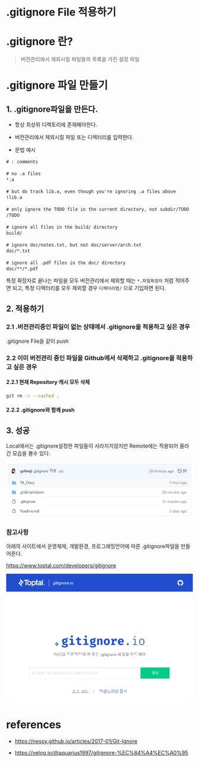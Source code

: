 .gitignore File 적용하기
==

#  .gitignore 란?

> 버전관리에서 제외시킬 파일들의 목록을 가진 설정 파일

#  .gitignore 파일 만들기

## 1. .gitignore파일을 만든다.
* 항상 최상위 디렉토리에 존재해야한다.

* 버전관리에서 제외시킬 파일 또는 디렉터리를 입력한다.

* 문법 예시

```
# : comments

# no .a files
*.a

# but do track lib.a, even though you're ignoring .a files above
!lib.a

# only ignore the TODO file in the current directory, not subdir/TODO
/TODO

# ignore all files in the build/ directory
build/

# ignore doc/notes.txt, but not doc/server/arch.txt
doc/*.txt

# ignore all .pdf files in the doc/ directory
doc/**/*.pdf
```

특정 확장자로 끝나는 파일을 모두 버전관리에서 제외할 때는 `*.파일확장자` 처럼 적어주면 되고, 특정 디렉터리를 모두 제외할 경우 `디렉터리명/` 으로 기입하면 된다.

## 2. 적용하기
### 2.1 .버전관리중인 파일이 없는 상태에서 .gitignore을 적용하고 싶은 경우
.gitignore File을 같이 push

### 2.2 이미 버전관리 중인 파일을 Github에서 삭제하고 .gitignore을 적용하고 싶은 경우
#### 2.2.1 현재 Repository 캐시 모두 삭제

```bash
git rm -r --cached .
```
#### 2.2.2 .gitignore와 함께 push

## 3. 성공
Local에서는 .gitignore설정한 파일들이 사라지지않지만 Remote에는 적용되어 올라간 모습을 볼수 있다.

![Alt text](https://github.com/goheeji/goheeji.github.io/blob/master/assets/images/apply-.gitignore-file/1.png)

### 참고사항
아래의 사이트에서 운영체제, 개발환경, 프로그래밍언어에 따른 .gitignore파일을 만들어준다.<br>

<https://www.toptal.com/developers/gitignore> <br>

![Alt text](https://github.com/goheeji/goheeji.github.io/blob/master/assets/images/apply-.gitignore-file/2.png)

# references
* <https://nesoy.github.io/articles/2017-01/Git-Ignore> <br>

* <https://velog.io/@aquarius1997/gitignore-%EC%84%A4%EC%A0%95>